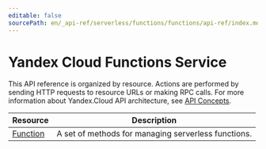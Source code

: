 ```yaml
---
editable: false
sourcePath: en/_api-ref/serverless/functions/functions/api-ref/index.md
---
```


# Yandex Cloud Functions Service
This API reference is organized by resource. Actions are performed by sending HTTP requests to resource URLs or making RPC calls. For more information about Yandex.Cloud API architecture, see [API Concepts](/docs/api-design-guide/).

Resource | Description
--- | ---
[Function](Function/index.md) | A set of methods for managing serverless functions.